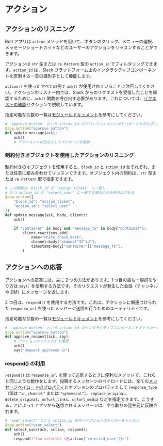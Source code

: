 # アクション

## アクションのリスニング

Bolt アプリは `action` メソッドを用いて、ボタンのクリック、メニューの選択、メッセージショートカットなどのユーザーのアクションをリッスンすることができます。

アクションは `str` 型または `re.Pattern` 型の `action_id` でフィルタリングできます。`action_id` は、Slack プラットフォーム上のインタラクティブコンポーネントを区別する一意の識別子として機能します。

`action()` を使ったすべての例で `ack()` が使用されていることに注目してください。アクションのリスナー内では、Slack からのリクエストを受信したことを確認するために、`ack()` 関数を呼び出す必要があります。これについては、[リクエストの確認](/tools/bolt-python/concepts/acknowledge)セクションで説明しています。

<span>指定可能な引数の一覧は<a href="https://docs.slack.dev/tools/bolt-python/reference/kwargs_injection/args.html">モジュールドキュメント</a>を参考にしてください。</span>
```python
# 'approve_button' という action_id のブロックエレメントがトリガーされるたびに、このリスナーが呼び出させれる
@app.action("approve_button")
def update_message(ack):
    ack()
    # アクションへの反応としてメッセージを更新
```

### 制約付きオブジェクトを使用したアクションのリスニング

制約付きのオブジェクトを使用すると、`block_id` と `action_id` をそれぞれ、または任意に組み合わせてリッスンできます。オブジェクト内の制約は、`str` 型または `re.Pattern` 型で指定できます。

```python
# この関数は、block_id が 'assign_ticket' に一致し
# かつ action_id が 'select_user' に一致する場合にのみ呼び出される
@app.action({
    "block_id": "assign_ticket",
    "action_id": "select_user"
})
def update_message(ack, body, client):
    ack()

    if "container" in body and "message_ts" in body["container"]:
        client.reactions_add(
            name="white_check_mark",
            channel=body["channel"]["id"],
            timestamp=body["container"]["message_ts"],
        )
```

## アクションへの応答

アクションへの応答には、主に 2 つの方法があります。1 つ目の最も一般的なやり方は `say()` を使用する方法です。そのリクエストが発生した会話（チャンネルや DM）にメッセージを返します。

2 つ目は、`respond()` を使用する方法です。これは、アクションに関連づけられた `response_url` を使ったメッセージ送信を行うためのユーティリティです。

<span>指定可能な引数の一覧は<a href="https://docs.slack.dev/tools/bolt-python/reference/kwargs_injection/args.html">モジュールドキュメント</a>を参考にしてください。</span>
```python
# 'approve_button' という action_id のインタラクティブコンポーネントがトリガーされると、このリスナーが呼ばれる
@app.action("approve_button")
def approve_request(ack, say):
    # アクションのリクエストを確認
    ack()
    say("Request approved 👍")
```

### respond() の利用

`respond()` は `response_url` を使って送信するときに便利なメソッドで、これらと同じような動作をします。投稿するメッセージのペイロードには、全ての[メッセージペイロードのプロパティ](/messaging/#payloads)とオプションのプロパティとして `response_type`（値は `"in_channel"` または `"ephemeral"`）、`replace_original`、`delete_original`、`unfurl_links`、`unfurl_media` などを指定できます。こうすることによってアプリから送信されるメッセージは、やり取りの発生元に反映されます。

```python
# 'user_select' という action_id を持つアクションのトリガーをリッスン
@app.action("user_select")
def select_user(ack, action, respond):
    ack()
    respond(f"You selected <@{action['selected_user']}>")
```
